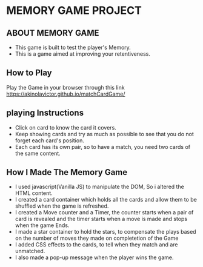 # MEMORY GAME PROJECT
 
## ABOUT MEMORY GAME
* This game is built to test the player's Memory.
* This is a game aimed at improving your retentiveness.

## How to Play
Play the Game in your browser through this link https://akinolavictor.github.io/matchCardGame/

## playing Instructions
* Click on card to know the card it covers.
* Keep showing cards and try as much as possible to see that you do not forget each card's position.
* Each card has its own pair, so to have a match, you need two cards of the same content.

## How I Made The Memory Game
* I used javascript(Vanilla JS) to manipulate the DOM, So i altered the HTML content.
* I created a card container which holds all the cards and allow them to be shuffled when the game is refreshed.
* I created a Move counter and a Timer, the counter starts when a pair of card is revealed and the timer starts when a move is made and stops when the game Ends.
* I made a star container to hold the stars, to compensate the plays based on the number of moves they made on completetion of the Game
* I added CSS effects to the cards, to tell when they match and are unmatched.
* I also made a pop-up message when the player wins the game.
